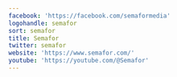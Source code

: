```yaml
---
facebook: 'https://facebook.com/semaformedia'
logohandle: semafor
sort: semafor
title: Semafor
twitter: semafor
website: 'https://www.semafor.com/'
youtube: 'https://youtube.com/@Semafor'
---
```


